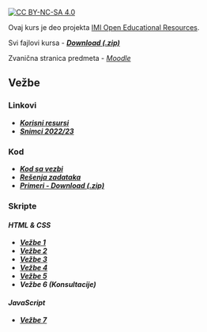[![CC BY-NC-SA 4.0][licence-shield]][licence]

Ovaj kurs je deo projekta [IMI Open Educational Resources](https://imioer.github.io).

Svi fajlovi kursa - [**_Download (.zip)_**](https://github.com/imioer/ds/archive/refs/heads/main.zip)

Zvanična stranica predmeta - [_Moodle_](https://imi.pmf.kg.ac.rs/moodle/course/view.php?id=137)

## Vežbe

### Linkovi

- [**_Korisni resursi_**](resursi/index.md)
- [**_Snimci 2022/23_**](https://www.youtube.com/playlist?list=PLf9cKN0gV33y8vVnREGYh9Mb6RFEGCTDl)

### Kod
- [**_Kod sa vezbi_**](kod/vezbe/index.md)
- [**_Rešenja zadataka_**](kod/zadaci/index.md)
- [**_Primeri - Download (.zip)_**](kod/primeri/primeri_2022.zip)

### Skripte

#### _HTML & CSS_
- [**_Vežbe 1_**](vezbe/01.md)
- [**_Vežbe 2_**](vezbe/02.md)
- [**_Vežbe 3_**](vezbe/03.md)
- [**_Vežbe 4_**](vezbe/04.md)
- [**_Vežbe 5_**](vezbe/05.md)
- **_Vežbe 6 (Konsultacije)_**

#### _JavaScript_
- [**_Vežbe 7_**](vezbe/07.md)


[licence]: http://creativecommons.org/licenses/by-nc-sa/4.0/
[licence-shield]: https://img.shields.io/badge/License-CC%20BY--NC--SA%204.0-lightgrey.svg